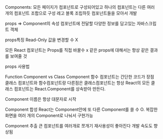 Components: 모든 페이지가 컴포넌트로 구성되어있고 하나의 컴포넌트는 다른 여러개의 컴포넌트 조합으로 구성
레고 블록 조립하듯 컴포넌트들을 모아서 개발

props => Component의 속성
컴포넌트에 전달할 다양한 정보를 담고있는 자바스크립트 객체

props특징
Read-Only
값을 변경할 수 X

모든 React 컴포넌트는 Props를 직접 바꿀수 x 같은 props에 대해서는 항상 같은 결과를 보여줄 것

props 사용법

Function Component vs Class Component
함수 컴포넌트는 간단한 코드가 장점
클래스 컴포넌트와 함수컴포넌트랑 다른점은 클래스컴포넌트는 항상 React의 모든 클래스 컴포넌트는 React.Component를 상속받아 만든다.

Component 이름은 항상 대문자로 시작

Component 합성
React는 Component안에 또 다른 Component를 쓸 수 O.
복잡한 화면을 여러 개의 Component로 나눠서 구현가능

Component 추출
큰 컴포넌트를 여러개로 쪼개기
재사용성이 좋아진다
개발 속도도 향상됨
